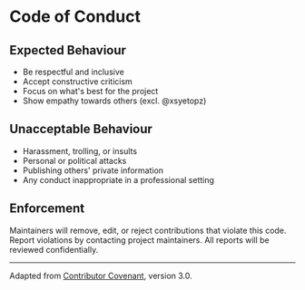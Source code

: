 # Code of Conduct

## Expected Behaviour

- Be respectful and inclusive
- Accept constructive criticism
- Focus on what's best for the project
- Show empathy towards others (excl. @xsyetopz)

## Unacceptable Behaviour

- Harassment, trolling, or insults
- Personal or political attacks
- Publishing others' private information
- Any conduct inappropriate in a professional setting

## Enforcement

Maintainers will remove, edit, or reject contributions that violate this code. Report violations by contacting project maintainers. All reports will be reviewed confidentially.

---

Adapted from [Contributor Covenant](https://www.contributor-covenant.org/), version 3.0.
